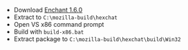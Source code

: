  * Download [Enchant 1.6.0](http://www.abisource.com/downloads/enchant/1.6.0/enchant-1.6.0.tar.gz)
 * Extract to `C:\mozilla-build\hexchat`
 * Open VS x86 command prompt
 * Build with `build-x86.bat`
 * Extract package to `C:\mozilla-build\hexchat\build\Win32`
